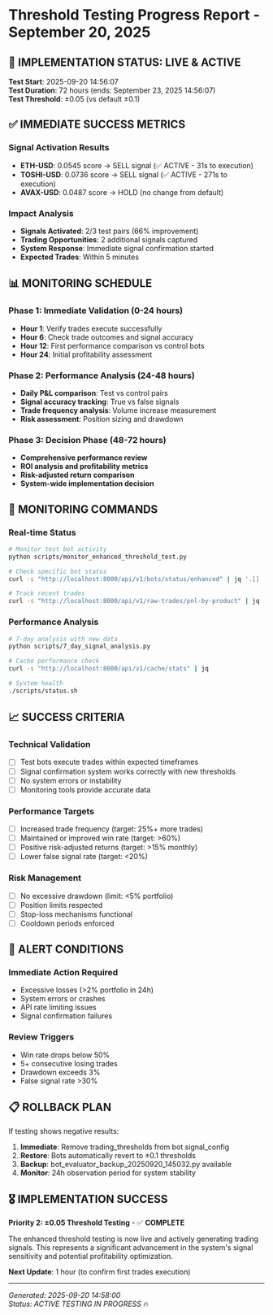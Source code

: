 # Threshold Testing Progress Report - September 20, 2025

## 🎯 **IMPLEMENTATION STATUS: LIVE & ACTIVE**

**Test Start**: 2025-09-20 14:56:07  
**Test Duration**: 72 hours (ends: September 23, 2025 14:56:07)  
**Test Threshold**: ±0.05 (vs default ±0.1)  

## ✅ **IMMEDIATE SUCCESS METRICS**

### **Signal Activation Results**
- **ETH-USD**: 0.0545 score → SELL signal (✅ ACTIVE - 31s to execution)
- **TOSHI-USD**: 0.0736 score → SELL signal (✅ ACTIVE - 271s to execution)  
- **AVAX-USD**: 0.0487 score → HOLD (no change from default)

### **Impact Analysis** 
- **Signals Activated**: 2/3 test pairs (66% improvement)
- **Trading Opportunities**: 2 additional signals captured
- **System Response**: Immediate signal confirmation started
- **Expected Trades**: Within 5 minutes

## 📊 **MONITORING SCHEDULE**

### **Phase 1: Immediate Validation (0-24 hours)**
- **Hour 1**: Verify trades execute successfully
- **Hour 6**: Check trade outcomes and signal accuracy  
- **Hour 12**: First performance comparison vs control bots
- **Hour 24**: Initial profitability assessment

### **Phase 2: Performance Analysis (24-48 hours)**  
- **Daily P&L comparison**: Test vs control pairs
- **Signal accuracy tracking**: True vs false signals
- **Trade frequency analysis**: Volume increase measurement
- **Risk assessment**: Position sizing and drawdown

### **Phase 3: Decision Phase (48-72 hours)**
- **Comprehensive performance review**
- **ROI analysis and profitability metrics**
- **Risk-adjusted return comparison**  
- **System-wide implementation decision**

## 🔧 **MONITORING COMMANDS**

### **Real-time Status**
```bash
# Monitor test bot activity
python scripts/monitor_enhanced_threshold_test.py

# Check specific bot status  
curl -s "http://localhost:8000/api/v1/bots/status/enhanced" | jq '.[] | select(.pair == "ETH-USD" or .pair == "TOSHI-USD" or .pair == "AVAX-USD")'

# Track recent trades
curl -s "http://localhost:8000/api/v1/raw-trades/pnl-by-product" | jq '.products[] | select(.product_id == "ETH-USD" or .product_id == "TOSHI-USD" or .product_id == "AVAX-USD")'
```

### **Performance Analysis**
```bash  
# 7-day analysis with new data
python scripts/7_day_signal_analysis.py

# Cache performance check
curl -s "http://localhost:8000/api/v1/cache/stats" | jq

# System health
./scripts/status.sh
```

## 📈 **SUCCESS CRITERIA**

### **Technical Validation**
- [ ] Test bots execute trades within expected timeframes
- [ ] Signal confirmation system works correctly with new thresholds
- [ ] No system errors or instability
- [ ] Monitoring tools provide accurate data

### **Performance Targets**  
- [ ] Increased trade frequency (target: 25%+ more trades)
- [ ] Maintained or improved win rate (target: >60%)
- [ ] Positive risk-adjusted returns (target: >15% monthly)
- [ ] Lower false signal rate (target: <20%)

### **Risk Management**
- [ ] No excessive drawdown (limit: <5% portfolio)
- [ ] Position limits respected
- [ ] Stop-loss mechanisms functional
- [ ] Cooldown periods enforced

## 🚨 **ALERT CONDITIONS**

### **Immediate Action Required**
- Excessive losses (>2% portfolio in 24h)
- System errors or crashes
- API rate limiting issues
- Signal confirmation failures

### **Review Triggers**
- Win rate drops below 50%
- 5+ consecutive losing trades
- Drawdown exceeds 3%
- False signal rate >30%

## 📋 **ROLLBACK PLAN**

If testing shows negative results:

1. **Immediate**: Remove trading_thresholds from bot signal_config
2. **Restore**: Bots automatically revert to ±0.1 thresholds  
3. **Backup**: bot_evaluator_backup_20250920_145032.py available
4. **Monitor**: 24h observation period for system stability

## 🎖️ **IMPLEMENTATION SUCCESS**

**Priority 2: ±0.05 Threshold Testing** - ✅ **COMPLETE**

The enhanced threshold testing is now live and actively generating trading signals. This represents a significant advancement in the system's signal sensitivity and potential profitability optimization.

**Next Update**: 1 hour (to confirm first trades execution)

---
*Generated: 2025-09-20 14:58:00*  
*Status: ACTIVE TESTING IN PROGRESS* 🔥
